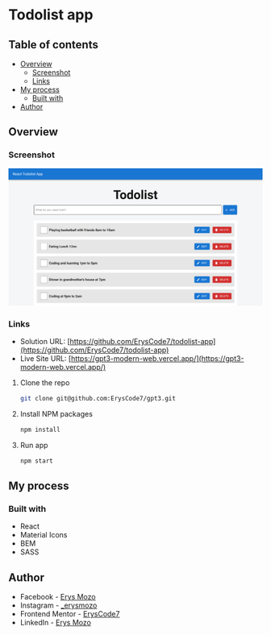 # Todolist app

## Table of contents

- [Overview](#overview)
  - [Screenshot](#screenshot)
  - [Links](#links)
- [My process](#my-process)
  - [Built with](#built-with)
- [Author](#author)

## Overview

### Screenshot

![](./todolist-screenshot.png)

### Links

- Solution URL: [https://github.com/ErysCode7/todolist-app](https://github.com/ErysCode7/todolist-app)
- Live Site URL: [https://gpt3-modern-web.vercel.app/](https://gpt3-modern-web.vercel.app/)


1. Clone the repo

   ```sh
   git clone git@github.com:ErysCode7/gpt3.git
   ```

2. Install NPM packages

   ```sh
   npm install
   ```
3. Run app

   ```sh
   npm start
   ```

## My process

### Built with

- React 
- Material Icons
- BEM 
- SASS


## Author

- Facebook - [Erys Mozo](https://web.facebook.com/erys.mozo/)
- Instagram - [_erysmozo](https://www.instagram.com/_erysmozo/)
- Frontend Mentor - [ErysCode7](https://www.frontendmentor.io/profile/ErysCode7)
- LinkedIn - [Erys Mozo](https://www.linkedin.com/in/erys-mozo-280190230/)
